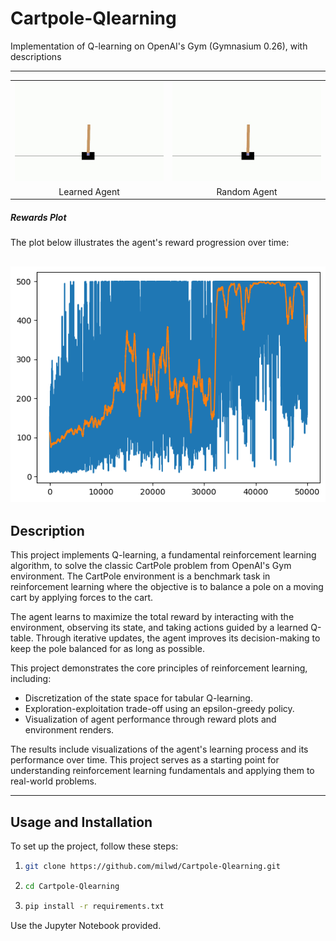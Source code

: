 # Cartpole-Qlearning
Implementation of Q-learning on OpenAI's Gym (Gymnasium 0.26), with descriptions


---
<table>
<tr>
    <td><img src="results/cartpole_output.gif" alt="Learned"></td>
    <td><img src="results/cartpole_output_random.gif" alt="Random agent"></td>
</tr>
<tr>
    <td align="center">Learned Agent</td>
    <td align="center">Random Agent</td>
</tr>
</table>

##### Rewards Plot

The plot below illustrates the agent's reward progression over time:

![Rewards Plot](results/plot.png)
---

## Description

This project implements Q-learning, a fundamental reinforcement learning algorithm, to solve the classic CartPole problem from OpenAI's Gym environment. The CartPole environment is a benchmark task in reinforcement learning where the objective is to balance a pole on a moving cart by applying forces to the cart.

The agent learns to maximize the total reward by interacting with the environment, observing its state, and taking actions guided by a learned Q-table. Through iterative updates, the agent improves its decision-making to keep the pole balanced for as long as possible.

This project demonstrates the core principles of reinforcement learning, including:

* Discretization of the state space for tabular Q-learning.
* Exploration-exploitation trade-off using an epsilon-greedy policy.
* Visualization of agent performance through reward plots and environment renders.

The results include visualizations of the agent's learning process and its performance over time. This project serves as a starting point for understanding reinforcement learning fundamentals and applying them to real-world problems.

---

## Usage and Installation

To set up the project, follow these steps:

1. 
    ```bash
    git clone https://github.com/milwd/Cartpole-Qlearning.git
    ```
2.
    ```bash
    cd Cartpole-Qlearning
    ```
3. 
    ```bash
    pip install -r requirements.txt
    ```


Use the Jupyter Notebook provided.

